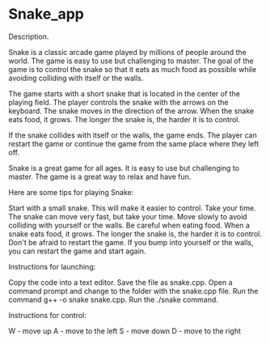 # Snake_app
Description.


Snake is a classic arcade game played by millions of people around the world. The game is easy to use but challenging to master. The goal of the game is to control the snake so that it eats as much food as possible while avoiding colliding with itself or the walls.

The game starts with a short snake that is located in the center of the playing field. The player controls the snake with the arrows on the keyboard. The snake moves in the direction of the arrow. When the snake eats food, it grows. The longer the snake is, the harder it is to control.

If the snake collides with itself or the walls, the game ends. The player can restart the game or continue the game from the same place where they left off.

Snake is a great game for all ages. It is easy to use but challenging to master. The game is a great way to relax and have fun.

Here are some tips for playing Snake:

Start with a small snake. This will make it easier to control.
Take your time. The snake can move very fast, but take your time. Move slowly to avoid colliding with yourself or the walls.
Be careful when eating food. When a snake eats food, it grows. The longer the snake is, the harder it is to control.
Don't be afraid to restart the game. If you bump into yourself or the walls, you can restart the game and start again.




Instructions for launching:

Copy the code into a text editor.
Save the file as snake.cpp.
Open a command prompt and change to the folder with the snake.cpp file.
Run the command g++ -o snake snake.cpp.
Run the ./snake command.

Instructions for control:

W - move up
A - move to the left
S - move down
D - move to the right

